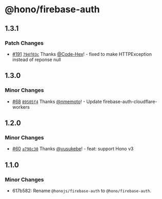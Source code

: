 # @hono/firebase-auth

## 1.3.1

### Patch Changes

- [#191](https://github.com/honojs/middleware/pull/191) [`794f03c`](https://github.com/honojs/middleware/commit/794f03c3633abefce1b16fb1f4322d87f2568a8e) Thanks [@Code-Hex](https://github.com/Code-Hex)! - fixed to make HTTPException instead of reponse null

## 1.3.0

### Minor Changes

- [#68](https://github.com/honojs/middleware/pull/68) [`89505f4`](https://github.com/honojs/middleware/commit/89505f4f7577d1a3c706b22dc26e510d16163a63) Thanks [@nmemoto](https://github.com/nmemoto)! - Update firebase-auth-cloudflare-workers

## 1.2.0

### Minor Changes

- [#60](https://github.com/honojs/middleware/pull/60) [`a798c30`](https://github.com/honojs/middleware/commit/a798c307e11cd8d414ee23259fe0c5730dfb8841) Thanks [@yusukebe](https://github.com/yusukebe)! - feat: support Hono v3

## 1.1.0

### Minor Changes

- 617b582: Rename `@honojs/firebase-auth` to `@hono/firebase-auth`.
